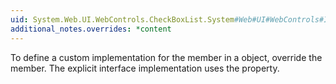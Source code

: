 ```yaml
---
uid: System.Web.UI.WebControls.CheckBoxList.System#Web#UI#WebControls#IRepeatInfoUser#HasFooter
additional_notes.overrides: *content
---
```


<p>To define a custom implementation for the <xref href="System.Web.UI.WebControls.CheckBoxList.System#Web#UI#WebControls#IRepeatInfoUser#HasFooter"></xref> member in a <xref href="System.Web.UI.WebControls.CheckBoxList"></xref> object, override the <xref href="System.Web.UI.WebControls.CheckBoxList.HasFooter"></xref> member. The explicit interface implementation uses the <xref href="System.Web.UI.WebControls.CheckBoxList.HasFooter"></xref> property.</p>


